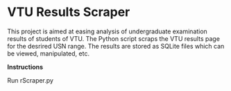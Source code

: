 # VTU Results Scraper

This project is aimed at easing analysis of undergraduate examination results of students of VTU.
The Python script scraps the VTU results page for the desrired USN range.
The results are stored as SQLite files which can be viewed, manipulated, etc.

**Instructions**

Run rScraper.py
